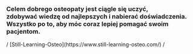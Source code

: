 <h3>Celem dobrego osteopaty jest ciągle się uczyć,<br/>
zdobywać wiedzę od najlepszych i nabierać doświadczenia.<br/>
Wszystko po to, aby móc coraz lepiej pomagać swoim pacjentom.</h3>
/ [Still-Learning-Osteo](https://www.still-learning-osteo.com/) /
